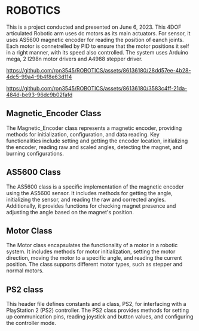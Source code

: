 # ROBOTICS
This is a project conducted and presented on June 6, 2023.
This 4DOF articulated Robotic arm uses dc motors as its main actuators. For sensor, it uses AS5600 magnetic encoder for reading the position of eanch joints.
Each motor is connetrelled by PID to ensure that the motor positions it self in a right manner, with its speed also controlled. The system uses Arduino mega, 2 l298n motor drivers
and A4988 stepper driver.


https://github.com/ron3545/ROBOTICS/assets/86136180/28dd57ee-4b28-4dc5-99a4-9b4f8e63d114

https://github.com/ron3545/ROBOTICS/assets/86136180/3583c4ff-21da-484d-be93-96dc9b02fafd


## Magnetic_Encoder Class
The Magnetic_Encoder class represents a magnetic encoder, providing methods for initialization, configuration, and data reading. Key functionalities include setting and getting the encoder location, initializing the encoder, reading raw and scaled angles, detecting the magnet, and burning configurations.

## AS5600 Class
The AS5600 class is a specific implementation of the magnetic encoder using the AS5600 sensor. It includes methods for getting the angle, initializing the sensor, and reading the raw and corrected angles. Additionally, it provides functions for checking magnet presence and adjusting the angle based on the magnet's position.

## Motor Class
The Motor class encapsulates the functionality of a motor in a robotic system. It includes methods for motor initialization, setting the motor direction, moving the motor to a specific angle, and reading the current position. The class supports different motor types, such as stepper and normal motors.

## PS2 class
This header file defines constants and a class, PS2, for interfacing with a PlayStation 2 (PS2) controller. The PS2 class provides methods for setting up communication pins, reading joystick and button values, and configuring the controller mode.



